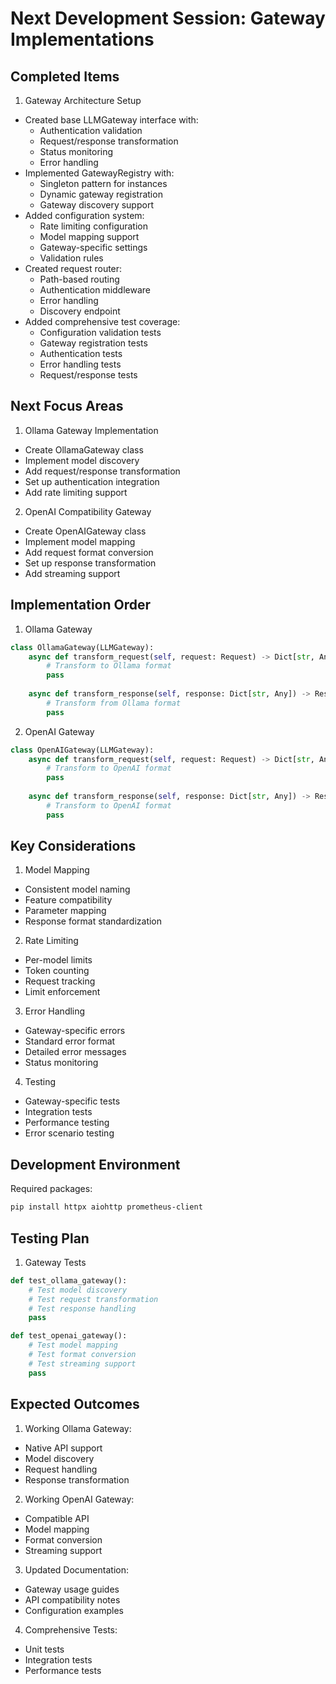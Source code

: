 # Next Development Session: Gateway Implementations

## Completed Items

1. Gateway Architecture Setup
- Created base LLMGateway interface with:
  * Authentication validation
  * Request/response transformation
  * Status monitoring
  * Error handling
- Implemented GatewayRegistry with:
  * Singleton pattern for instances
  * Dynamic gateway registration
  * Gateway discovery support
- Added configuration system:
  * Rate limiting configuration
  * Model mapping support
  * Gateway-specific settings
  * Validation rules
- Created request router:
  * Path-based routing
  * Authentication middleware
  * Error handling
  * Discovery endpoint
- Added comprehensive test coverage:
  * Configuration validation tests
  * Gateway registration tests
  * Authentication tests
  * Error handling tests
  * Request/response tests

## Next Focus Areas

1. Ollama Gateway Implementation
- Create OllamaGateway class
- Implement model discovery
- Add request/response transformation
- Set up authentication integration
- Add rate limiting support

2. OpenAI Compatibility Gateway
- Create OpenAIGateway class
- Implement model mapping
- Add request format conversion
- Set up response transformation
- Add streaming support

## Implementation Order

1. Ollama Gateway
```python
class OllamaGateway(LLMGateway):
    async def transform_request(self, request: Request) -> Dict[str, Any]:
        # Transform to Ollama format
        pass
    
    async def transform_response(self, response: Dict[str, Any]) -> Response:
        # Transform from Ollama format
        pass
```

2. OpenAI Gateway
```python
class OpenAIGateway(LLMGateway):
    async def transform_request(self, request: Request) -> Dict[str, Any]:
        # Transform to OpenAI format
        pass
    
    async def transform_response(self, response: Dict[str, Any]) -> Response:
        # Transform to OpenAI format
        pass
```

## Key Considerations

1. Model Mapping
- Consistent model naming
- Feature compatibility
- Parameter mapping
- Response format standardization

2. Rate Limiting
- Per-model limits
- Token counting
- Request tracking
- Limit enforcement

3. Error Handling
- Gateway-specific errors
- Standard error format
- Detailed error messages
- Status monitoring

4. Testing
- Gateway-specific tests
- Integration tests
- Performance testing
- Error scenario testing

## Development Environment

Required packages:
```bash
pip install httpx aiohttp prometheus-client
```

## Testing Plan

1. Gateway Tests
```python
def test_ollama_gateway():
    # Test model discovery
    # Test request transformation
    # Test response handling
    pass

def test_openai_gateway():
    # Test model mapping
    # Test format conversion
    # Test streaming support
    pass
```

## Expected Outcomes

1. Working Ollama Gateway:
- Native API support
- Model discovery
- Request handling
- Response transformation

2. Working OpenAI Gateway:
- Compatible API
- Model mapping
- Format conversion
- Streaming support

3. Updated Documentation:
- Gateway usage guides
- API compatibility notes
- Configuration examples

4. Comprehensive Tests:
- Unit tests
- Integration tests
- Performance tests
